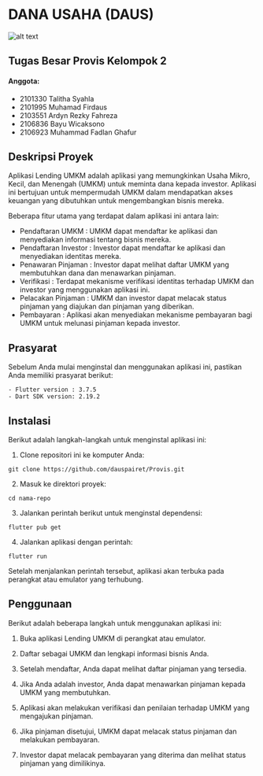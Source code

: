 # DANA USAHA (DAUS)
![alt text](https://github.com/dauspairet/Provis/blob/main/percobaan_4/asset/images/logo-daus.png)

## Tugas Besar Provis Kelompok 2
 
#### Anggota:
 - 2101330 Talitha Syahla
 - 2101995 Muhamad Firdaus
 - 2103551 Ardyn Rezky Fahreza
 - 2106836 Bayu Wicaksono
 - 2106923 Muhammad Fadlan Ghafur
 
## Deskripsi Proyek
Aplikasi Lending UMKM adalah aplikasi yang memungkinkan Usaha Mikro, Kecil, dan Menengah (UMKM) untuk meminta dana kepada investor. Aplikasi ini bertujuan untuk mempermudah UMKM dalam mendapatkan akses keuangan yang dibutuhkan untuk mengembangkan bisnis mereka.

Beberapa fitur utama yang terdapat dalam aplikasi ini antara lain:

  - Pendaftaran UMKM     : UMKM dapat mendaftar ke aplikasi dan menyediakan informasi tentang bisnis mereka.
  - Pendaftaran Investor : Investor dapat mendaftar ke aplikasi dan menyediakan identitas mereka.
  - Penawaran Pinjaman   : Investor dapat melihat daftar UMKM yang membutuhkan dana dan menawarkan pinjaman.
  - Verifikasi           : Terdapat mekanisme verifikasi identitas terhadap UMKM dan investor yang menggunakan aplikasi ini.
  - Pelacakan Pinjaman   : UMKM dan investor dapat melacak status pinjaman yang diajukan dan pinjaman yang diberikan.
  - Pembayaran           : Aplikasi akan menyediakan mekanisme pembayaran bagi UMKM untuk melunasi pinjaman kepada investor.

## Prasyarat
Sebelum Anda mulai menginstal dan menggunakan aplikasi ini, pastikan Anda memiliki prasyarat berikut:
```
- Flutter version : 3.7.5
- Dart SDK version: 2.19.2
```

## Instalasi
Berikut adalah langkah-langkah untuk menginstal aplikasi ini:

1. Clone repositori ini ke komputer Anda:
```
git clone https://github.com/dauspairet/Provis.git
```

2. Masuk ke direktori proyek:
```
cd nama-repo
```

3. Jalankan perintah berikut untuk menginstal dependensi:
```
flutter pub get
```

4. Jalankan aplikasi dengan perintah:
```
flutter run
```
Setelah menjalankan perintah tersebut, aplikasi akan terbuka pada perangkat atau emulator yang terhubung.

## Penggunaan
Berikut adalah beberapa langkah untuk menggunakan aplikasi ini:

1. Buka aplikasi Lending UMKM di perangkat atau emulator.

2. Daftar sebagai UMKM dan lengkapi informasi bisnis Anda.

3. Setelah mendaftar, Anda dapat melihat daftar pinjaman yang tersedia.

4. Jika Anda adalah investor, Anda dapat menawarkan pinjaman kepada UMKM yang membutuhkan.

5. Aplikasi akan melakukan verifikasi dan penilaian terhadap UMKM yang mengajukan pinjaman.

6. Jika pinjaman disetujui, UMKM dapat melacak status pinjaman dan melakukan pembayaran.

7. Investor dapat melacak pembayaran yang diterima dan melihat status pinjaman yang dimilikinya.
 
